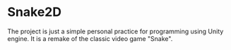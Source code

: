 # Snake2D
The project is just a simple personal practice for programming using Unity engine. It is a remake of the classic video game "Snake".
